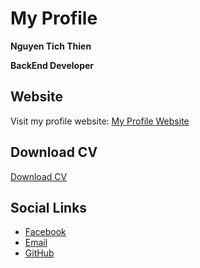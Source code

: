 # My Profile

**Nguyen Tich Thien**

**BackEnd Developer**

## Website

Visit my profile website: [My Profile Website](https://nguyenthien0110.github.io/My_profile/)

## Download CV

[Download CV](assets/cv/CV_Nguyen%20Tich%20Thien.docx)

## Social Links

- [Facebook](https://www.facebook.com/nguyen.tich.thien.05042021/)
- [Email](mailto:nguyenthien11082005@gmail.com)
- [GitHub](https://github.com/nguyenthien0110/)

